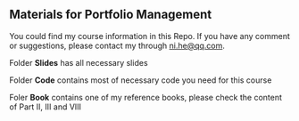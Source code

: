 ## Materials for Portfolio Management

You could find my course information in this Repo. If you have any comment or suggestions, please contact my through ni.he@qq.com. 

Folder **Slides** has all necessary slides 

Folder **Code** contains most of necessary code you need for this course

Foler **Book** contains one of my reference books, please check the content of Part II,  III and VIII

